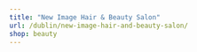 ```yaml
---
title: "New Image Hair & Beauty Salon"
url: /dublin/new-image-hair-and-beauty-salon/
shop: beauty
---
```

